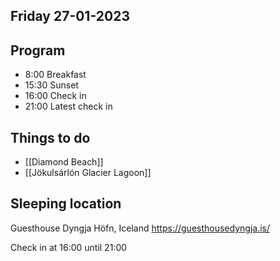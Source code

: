 ## Friday 27-01-2023

## Program
- 8:00 Breakfast
- 15:30 Sunset
- 16:00 Check in
- 21:00 Latest check in

## Things to do
 - [[Diamond Beach]]
 - [[Jökulsárlón Glacier Lagoon]]

## Sleeping location 
Guesthouse Dyngja
Höfn, Iceland
https://guesthousedyngja.is/

Check in at 16:00 until 21:00